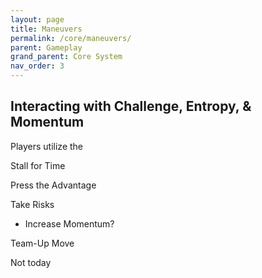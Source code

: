 ```yaml
---
layout: page
title: Maneuvers
permalink: /core/maneuvers/
parent: Gameplay
grand_parent: Core System
nav_order: 3
---
```


## Interacting with Challenge, Entropy, & Momentum

Players utilize the 

Stall for Time

Press the Advantage

Take Risks
- Increase Momentum?

Team-Up Move


Not today
